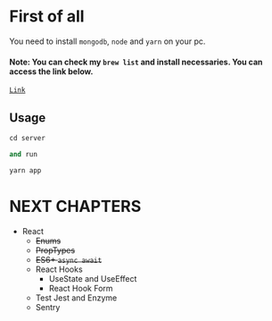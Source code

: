 # First of all

You need to install `mongodb`, `node` and `yarn` on your pc.

#### Note: You can check my `brew list` and install necessaries. You can access the link below.

[`Link`](https://github.com/hakanozkaptan/homebrew-list)

## Usage

```python
cd server

and run

yarn app
```

# NEXT CHAPTERS

- React
  - ~~Enums~~
  - ~~PropTypes~~
  - ~~ES6+ `async await`~~
  - React Hooks
    - UseState and UseEffect
    - React Hook Form
  - Test Jest and Enzyme
  - Sentry
